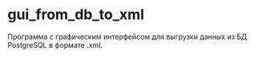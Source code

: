 # gui_from_db_to_xml
Программа с графическим интерфейсом для выгрузки данных из БД PostgreSQL в формате .xml.
